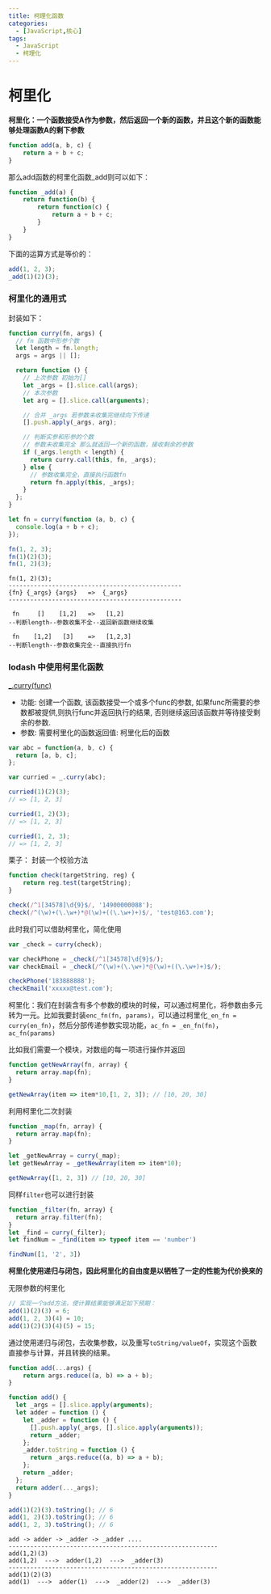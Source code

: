```yaml
---
title: 柯理化函数
categories:
  - [JavaScript,核心]
tags: 
  - JavaScript
  - 柯理化
---
```


# 柯里化

**柯里化：一个函数接受A作为参数，然后返回一个新的函数，并且这个新的函数能够处理函数A的剩下参数**

```javascript
function add(a, b, c) {
    return a + b + c;
}
```

那么add函数的柯里化函数_add则可以如下：

```javascript
function _add(a) {
    return function(b) {
        return function(c) {
            return a + b + c;
        }
    }
}
```

下面的运算方式是等价的：

```javascript
add(1, 2, 3);
_add(1)(2)(3);
```

### 柯里化的通用式

封装如下：

```javascript
function curry(fn, args) {
  // fn 函数中形参个数
  let length = fn.length;
  args = args || [];

  return function () {
    // 上次参数 初始为[]
    let _args = [].slice.call(args);
    // 本次参数
    let arg = [].slice.call(arguments);

    // 合并 _args 若参数未收集完继续向下传递
    [].push.apply(_args, arg);

    // 判断实参和形参的个数
    // 参数未收集完全 那么就返回一个新的函数，接收剩余的参数
    if (_args.length < length) {
      return curry.call(this, fn, _args);
    } else {
      // 参数收集完全，直接执行函数fn
      return fn.apply(this, _args);
    }
  };
}

let fn = curry(function (a, b, c) {
  console.log(a + b + c);
});

fn(1, 2, 3);
fn(1)(2)(3);
fn(1, 2)(3);
```

```
fn(1, 2)(3);
------------------------------------------------
{fn} {_args} {args}   =>  {_args}
------------------------------------------------

 fn     []    [1,2]   =>   [1,2]
--判断length--参数收集不全--返回新函数继续收集

 fn    [1,2]   [3]    =>   [1,2,3]
--判断length--参数收集完全--直接执行fn
```

### lodash 中使用柯里化函数

[_.curry(func)](https://www.lodashjs.com/docs/lodash.curry#_curryfunc-arityfunclength)

- 功能: 创建一个函数, 该函数接受一个或多个func的参数, 如果func所需要的参数都被提供,则执行func并返回执行的结果, 否则继续返回该函数并等待接受剩余的参数.
- 参数: 需要柯里化的函数返回值: 柯里化后的函数

```javascript
var abc = function(a, b, c) {
  return [a, b, c];
};

var curried = _.curry(abc);

curried(1)(2)(3);
// => [1, 2, 3]

curried(1, 2)(3);
// => [1, 2, 3]

curried(1, 2, 3);
// => [1, 2, 3]
```

栗子：
封装一个校验方法

```javascript
function check(targetString, reg) {
    return reg.test(targetString);
}
```

```javascript
check(/^1[34578]\d{9}$/, '14900000088');
check(/^(\w)+(\.\w+)*@(\w)+((\.\w+)+)$/, 'test@163.com');
```

此时我们可以借助柯里化，简化使用

```javascript
var _check = curry(check);

var checkPhone = _check(/^1[34578]\d{9}$/);
var checkEmail = _check(/^(\w)+(\.\w+)*@(\w)+((\.\w+)+)$/);

checkPhone('183888888');
checkEmail('xxxxx@test.com');
```

柯里化：我们在封装含有多个参数的模块的时候，可以通过柯里化，将参数由多元转为一元。比如我要封装`enc_fn(fn, params)`，可以通过柯里化`_en_fn = curry(en_fn)`，然后分部传递参数实现功能，`ac_fn = _en_fn(fn)`，`ac_fn(params)`

比如我们需要一个模块，对数组的每一项进行操作并返回

```javascript
function getNewArray(fn, array) {
  return array.map(fn);
}

getNewArray(item => item*10,[1, 2, 3]); // [10, 20, 30]
```

利用柯里化二次封装

```javascript
function _map(fn, array) {
  return array.map(fn);
}

let _getNewArray = curry(_map);
let getNewArray = _getNewArray(item => item*10);

getNewArray([1, 2, 3]) // [10, 20, 30]
```

同样`filter`也可以进行封装

```javascript
function _filter(fn, array) {
  return array.filter(fn);
}
let _find = curry(_filter);
let findNum = _find(item => typeof item == 'number')

findNum([1, '2', 3])
```

**柯里化使用递归与闭包，因此柯里化的自由度是以牺牲了一定的性能为代价换来的**

无限参数的柯里化

```javascript
// 实现一个add方法，使计算结果能够满足如下预期：
add(1)(2)(3) = 6;
add(1, 2, 3)(4) = 10;
add(1)(2)(3)(4)(5) = 15;
```

通过使用递归与闭包，去收集参数，以及重写`toString/valueOf`，实现这个函数直接参与计算，并且转换的结果。

```javascript
function add(...args) {
    return args.reduce((a, b) => a + b);
}
```

```javascript
function add() {
  let _args = [].slice.apply(arguments);
  let adder = function () {
    let _adder = function () {
      [].push.apply(_args, [].slice.apply(arguments));
      return _adder;
    };
    _adder.toString = function () {
      return _args.reduce((a, b) => a + b);
    };
    return _adder;
  };
  return adder(..._args);
}

add(1)(2)(3).toString(); // 6
add(1, 2)(3).toString(); // 6
add(1, 2, 3).toString(); // 6
```

```
add -> adder -> _adder -> _adder ....
----------------------------------------------------------
add(1,2)(3)
add(1,2)  --->  adder(1,2)  --->  _adder(3)
----------------------------------------------------------
add(1)(2)(3)
add(1)  --->  adder(1)  --->  _adder(2)  --->  _adder(3)
```